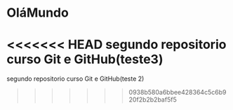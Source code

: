 # OláMundo
<<<<<<< HEAD
 segundo repositorio curso Git e GitHub(teste3)
=======
 segundo repositorio curso Git e GitHub(teste 2)
>>>>>>> 0938b580a6bbee428364c5c6b920f2b2b2baf5f5
